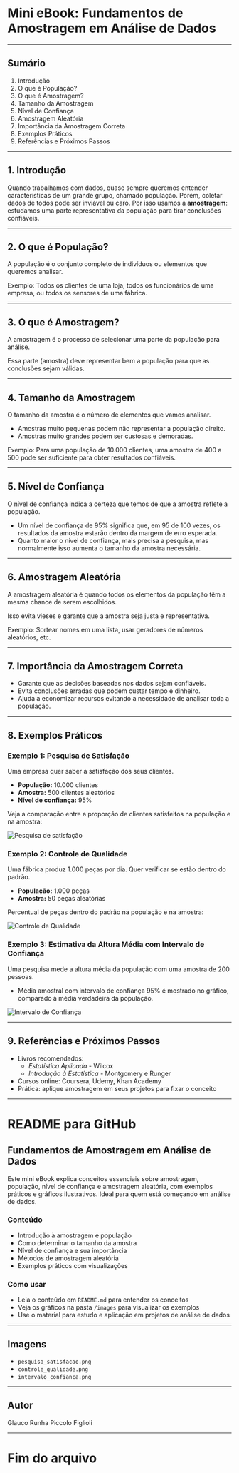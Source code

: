 
# Mini eBook: Fundamentos de Amostragem em Análise de Dados

---

## Sumário

1. Introdução  
2. O que é População?  
3. O que é Amostragem?  
4. Tamanho da Amostragem  
5. Nível de Confiança  
6. Amostragem Aleatória  
7. Importância da Amostragem Correta  
8. Exemplos Práticos  
9. Referências e Próximos Passos  

---

## 1. Introdução

Quando trabalhamos com dados, quase sempre queremos entender características de um grande grupo, chamado população. Porém, coletar dados de todos pode ser inviável ou caro. Por isso usamos a **amostragem**: estudamos uma parte representativa da população para tirar conclusões confiáveis.

---

## 2. O que é População?

A população é o conjunto completo de indivíduos ou elementos que queremos analisar.

Exemplo: Todos os clientes de uma loja, todos os funcionários de uma empresa, ou todos os sensores de uma fábrica.

---

## 3. O que é Amostragem?

A amostragem é o processo de selecionar uma parte da população para análise.

Essa parte (amostra) deve representar bem a população para que as conclusões sejam válidas.

---

## 4. Tamanho da Amostragem

O tamanho da amostra é o número de elementos que vamos analisar.

- Amostras muito pequenas podem não representar a população direito.  
- Amostras muito grandes podem ser custosas e demoradas.

Exemplo: Para uma população de 10.000 clientes, uma amostra de 400 a 500 pode ser suficiente para obter resultados confiáveis.

---

## 5. Nível de Confiança

O nível de confiança indica a certeza que temos de que a amostra reflete a população.

- Um nível de confiança de 95% significa que, em 95 de 100 vezes, os resultados da amostra estarão dentro da margem de erro esperada.  
- Quanto maior o nível de confiança, mais precisa a pesquisa, mas normalmente isso aumenta o tamanho da amostra necessária.

---

## 6. Amostragem Aleatória

A amostragem aleatória é quando todos os elementos da população têm a mesma chance de serem escolhidos.

Isso evita vieses e garante que a amostra seja justa e representativa.

Exemplo: Sortear nomes em uma lista, usar geradores de números aleatórios, etc.

---

## 7. Importância da Amostragem Correta

- Garante que as decisões baseadas nos dados sejam confiáveis.  
- Evita conclusões erradas que podem custar tempo e dinheiro.  
- Ajuda a economizar recursos evitando a necessidade de analisar toda a população.

---

## 8. Exemplos Práticos

### Exemplo 1: Pesquisa de Satisfação

Uma empresa quer saber a satisfação dos seus clientes.

- **População:** 10.000 clientes  
- **Amostra:** 500 clientes aleatórios  
- **Nível de confiança:** 95%

Veja a comparação entre a proporção de clientes satisfeitos na população e na amostra:

![Pesquisa de satisfação](./images/pesquisa_satisfacao.png)

### Exemplo 2: Controle de Qualidade

Uma fábrica produz 1.000 peças por dia. Quer verificar se estão dentro do padrão.

- **População:** 1.000 peças  
- **Amostra:** 50 peças aleatórias

Percentual de peças dentro do padrão na população e na amostra:

![Controle de Qualidade](./images/controle_qualidade.png)

### Exemplo 3: Estimativa da Altura Média com Intervalo de Confiança

Uma pesquisa mede a altura média da população com uma amostra de 200 pessoas.

- Média amostral com intervalo de confiança 95% é mostrado no gráfico, comparado à média verdadeira da população.

![Intervalo de Confiança](./images/intervalo_confianca.png)

---

## 9. Referências e Próximos Passos

- Livros recomendados:  
  - *Estatística Aplicada* - Wilcox  
  - *Introdução à Estatística* - Montgomery e Runger  
- Cursos online: Coursera, Udemy, Khan Academy  
- Prática: aplique amostragem em seus projetos para fixar o conceito

---

# README para GitHub

## Fundamentos de Amostragem em Análise de Dados

Este mini eBook explica conceitos essenciais sobre amostragem, população, nível de confiança e amostragem aleatória, com exemplos práticos e gráficos ilustrativos. Ideal para quem está começando em análise de dados.

### Conteúdo

- Introdução à amostragem e população  
- Como determinar o tamanho da amostra  
- Nível de confiança e sua importância  
- Métodos de amostragem aleatória  
- Exemplos práticos com visualizações  

### Como usar

- Leia o conteúdo em `README.md` para entender os conceitos  
- Veja os gráficos na pasta `/images` para visualizar os exemplos  
- Use o material para estudo e aplicação em projetos de análise de dados  

---

## Imagens

- `pesquisa_satisfacao.png`  
- `controle_qualidade.png`  
- `intervalo_confianca.png`  

---

## Autor

Glauco Runha Piccolo Figlioli

---

# Fim do arquivo
